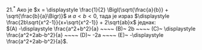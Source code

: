 $21.^*$ Ако је $x = \displaystyle \frac{1}{2} \Bigl(\sqrt{\frac{a}{b}} + \sqrt{\frac{b}{a}\Bigr)}$ и $a < b < 0$, тада је израз $\displaystyle \frac{2b\sqrt{x^2-1}}{x+\sqrt{x^2-1}} + 2\sqrt{ab}x$ једнак:
<br>
$(A) -\displaystyle \frac{a^2+b^2}{a} ~~~~ (B)~ 2b ~~~~ (C)~ \displaystyle \frac{a^2+2ab-b^2}{a} ~~~~ (D)~ -2a ~~~~ (E)~ -\displaystyle \frac{a^2+2ab-b^2}{a}$.